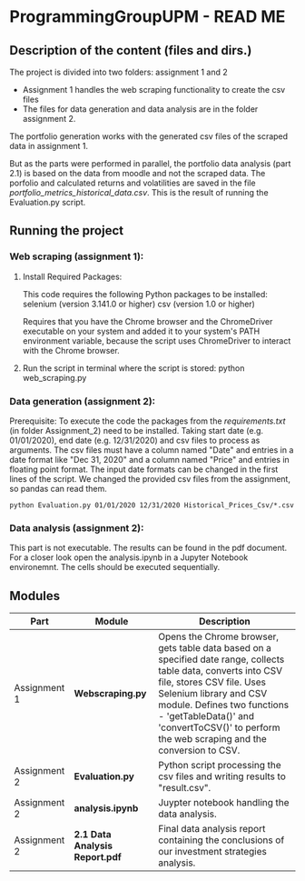 # ProgrammingGroupUPM - READ ME 

## Description of the content (files and dirs.) 
The project is divided into two folders: assignment 1 and 2
- Assignment 1 handles the web scraping functionality to create the csv files
- The files for data generation and data analysis are in the folder assignment 2.

The portfolio generation works with the generated csv files of the scraped data in assignment 1.

But as the parts were performed in parallel, the portfolio data analysis (part 2.1) is based on the data from moodle and not the scraped data. The porfolio and calculated returns and volatilities are saved in the file *portfolio_metrics_historical_data.csv*. This is the result of running the Evaluation.py script.


## Running the project


### Web scraping (assignment 1): 
1. Install Required Packages:

    This code requires the following Python packages to be installed:
        selenium (version 3.141.0 or higher)
        csv (version 1.0 or higher)

    Requires that you have the Chrome browser and the ChromeDriver executable on your system and added it to your system's PATH environment variable, because the script uses ChromeDriver to interact with the Chrome browser.
 
 2. Run the script in terminal where the script is stored:
    python web_scraping.py

### Data generation (assignment 2):
Prerequisite: To execute the code the packages from the *requirements.txt* (in folder Assignment_2) need to be installed. Taking start date (e.g. 01/01/2020), end date (e.g. 12/31/2020) and csv files to process as arguments. The csv files must have a column named "Date" and entries in a date format like "Dec 31, 2020" and a column named "Price" and entries in floating point format. The input date formats can be changed in the first lines of the script. We changed the provided csv files from the assignment, so pandas can read them.

    python Evaluation.py 01/01/2020 12/31/2020 Historical_Prices_Csv/*.csv



### Data analysis (assignment 2):
This part is not executable. The results can be found in the pdf document. For a closer look open the analysis.ipynb in a Jupyter Notebook environemnt. The cells should be executed sequentially.


## Modules
| Part  | Module  | Description  |   
|---|---|---|
| Assignment 1  | **Webscraping.py**   | Opens the Chrome browser, gets table data based on a specified date range, collects table data, converts into CSV file, stores CSV file. Uses Selenium library and CSV module. Defines two functions - 'getTableData()' and 'convertToCSV()' to perform the web scraping and the conversion to CSV.  |  
| Assignment 2 | **Evaluation.py**   | Python script processing the csv files and writing results to "result.csv". |  
| Assignment 2 | **analysis.ipynb**   | Juypter notebook handling the data analysis.  | 
| Assignment 2 | **2.1 Data Analysis Report.pdf**   | Final data analysis report containing the conclusions of our investment strategies analysis.  |   